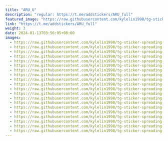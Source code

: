 ```yaml
---
title: "ARU_U"
description: "regular: https://t.me/addstickers/ARU_full"
featured_image: "https://raw.githubusercontent.com/kylelin1998/tg-sticker-spreading-worldwide-images/main/img/5b395ea5-ef96-4d64-99e4-af8d24ed0fa2.jpg"
link: "https://t.me/addstickers/ARU_full"
weight: 3
date: 2024-01-13T03:56:05+08:00
images:
  - https://raw.githubusercontent.com/kylelin1998/tg-sticker-spreading-worldwide-images/main/img/5b395ea5-ef96-4d64-99e4-af8d24ed0fa2.jpg
  - https://raw.githubusercontent.com/kylelin1998/tg-sticker-spreading-worldwide-images/main/img/ce42153f-acfa-4fba-ab33-49127544f5c9.jpg
  - https://raw.githubusercontent.com/kylelin1998/tg-sticker-spreading-worldwide-images/main/img/f4df1cde-59bd-413f-a297-f3d6d06c3972.jpg
  - https://raw.githubusercontent.com/kylelin1998/tg-sticker-spreading-worldwide-images/main/img/93a3ada0-a58b-40e6-9ae9-f41c9ec5bc51.jpg
  - https://raw.githubusercontent.com/kylelin1998/tg-sticker-spreading-worldwide-images/main/img/5d6d591c-8d9e-4528-853c-861f0f1e9a44.jpg
  - https://raw.githubusercontent.com/kylelin1998/tg-sticker-spreading-worldwide-images/main/img/bec9c36d-0020-4e23-8ec4-fb74035e07b1.jpg
  - https://raw.githubusercontent.com/kylelin1998/tg-sticker-spreading-worldwide-images/main/img/87910597-9f09-42b1-a2a2-6b0bf50790d8.jpg
  - https://raw.githubusercontent.com/kylelin1998/tg-sticker-spreading-worldwide-images/main/img/efc1137a-66c3-443c-afe2-5e707cf3c1a3.jpg
  - https://raw.githubusercontent.com/kylelin1998/tg-sticker-spreading-worldwide-images/main/img/b3333919-07cc-4801-85f8-af2399cf8b92.jpg
  - https://raw.githubusercontent.com/kylelin1998/tg-sticker-spreading-worldwide-images/main/img/e7b2eb91-c1b1-45d0-a4a1-e5772de0d9c8.jpg
  - https://raw.githubusercontent.com/kylelin1998/tg-sticker-spreading-worldwide-images/main/img/8e056816-a948-44a2-b239-d6240ad15f19.jpg
  - https://raw.githubusercontent.com/kylelin1998/tg-sticker-spreading-worldwide-images/main/img/a7242a54-300c-442e-8a9b-a17e02cf0219.jpg
  - https://raw.githubusercontent.com/kylelin1998/tg-sticker-spreading-worldwide-images/main/img/46954f6a-83e3-44c3-9868-2fa51ab8bdf3.jpg
  - https://raw.githubusercontent.com/kylelin1998/tg-sticker-spreading-worldwide-images/main/img/1d781c96-a5d2-482e-89cc-b67ab3304db6.jpg
  - https://raw.githubusercontent.com/kylelin1998/tg-sticker-spreading-worldwide-images/main/img/70b8f0d7-acfa-47b1-94fb-37a0da211d2d.jpg
  - https://raw.githubusercontent.com/kylelin1998/tg-sticker-spreading-worldwide-images/main/img/a133cf91-bf29-4636-ad7a-52d9f5e68ce8.jpg
  - https://raw.githubusercontent.com/kylelin1998/tg-sticker-spreading-worldwide-images/main/img/a990ab00-0b0a-4ea8-bc76-9b96d6c6875e.jpg
  - https://raw.githubusercontent.com/kylelin1998/tg-sticker-spreading-worldwide-images/main/img/0b1e343f-739b-4dd0-a6ed-3834fa2327e3.jpg
  - https://raw.githubusercontent.com/kylelin1998/tg-sticker-spreading-worldwide-images/main/img/6bf2f711-39b9-4ce9-948d-25a7eb8b5c95.jpg
  - https://raw.githubusercontent.com/kylelin1998/tg-sticker-spreading-worldwide-images/main/img/fc03b96e-2c4c-4e83-9510-beb14f3dc95e.jpg
---
```

